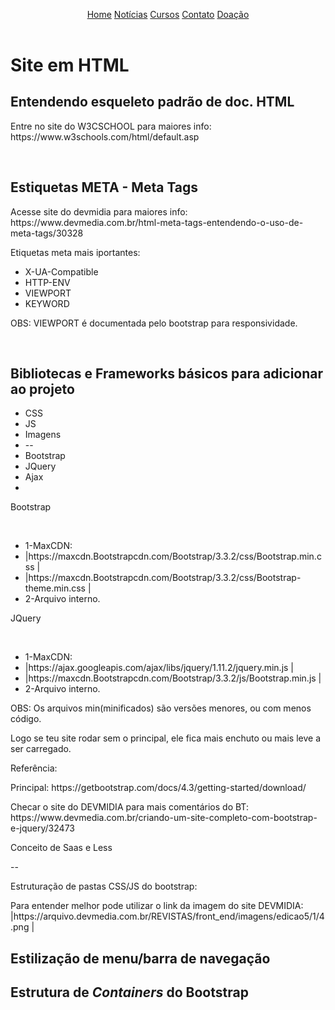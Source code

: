 
<html lang="pt"><!-- infuenciam search engine -->
<head>
  
<!-- meta tags infuenciam search engine -->
  <!-- name e http-env se complementam para informar navegador-->
<meta charset="UTF-8"><!-- reconhecer caracteres e sinais pt-br -->
<meta http-equiv="X-UA-Compatible" content="IE=Edge"/>
<meta http-equiv="content-type" content="text/html; charset=UTF-8"/>
<meta http-equiv="content-language" content="pt-br" />
<meta name="description" content="Site sobre assuntos gerais do autor" />
<meta name="viewport" content="width=device-width, initial-scale=1"/>
<META NAME="KEYWORDS" CONTENT="artigo, site, github"/>
<META NAME="ROBOTS" CONTENT="ALL"/>

<!--<META NAME="GOOGLEBOT" CON TENT="NOARCHIVE"/>   esconder do buscador do google-->
<!--<title>Home :: Programação Is Tudo - Pro IT</title>-->


<link rel="shortcut icon" href="images/favicon.ico" type="image/x-icon" />
<link rel="stylesheet" href="style.css" />
<link rel="image_src" href="images/title.png" />

</head>

<body>
  
  <header>
    <div class="menu">
      <a class="menuItem active" href="#">Home</a>
      <a class="menuItem" href="#">Notícias</a>
      <a class="menuItem" href="#">Cursos</a>
      <a class="menuItem" href="#">Contato</a>
      <a class="menuItem" href="#">Doação</a>
    </div>
  </header>
  
  <h1>Site em HTML</h1>
  <h2>Entendendo esqueleto padrão de doc. HTML</h2>
  <p>Entre no site do W3CSCHOOL para maiores info: https://www.w3schools.com/html/default.asp</p>
  </br>
  
  <h2>Estiquetas META - Meta Tags</h2>
  <p>Acesse site do devmidia para maiores info: https://www.devmedia.com.br/html-meta-tags-entendendo-o-uso-de-meta-tags/30328</p>
  <p>Etiquetas meta mais iportantes:</p>
  <ul>
    <li>X-UA-Compatible</li>
    <li>HTTP-ENV</li>
    <li>VIEWPORT</li>
    <li>KEYWORD</li>
  </ul>
  <p>OBS: VIEWPORT é documentada pelo bootstrap para responsividade.</p>
  </br>
  
  <h2>Bibliotecas e Frameworks básicos para adicionar ao projeto</h2>
  <ul>
    <li>CSS</li>
    <li>JS</li>
    <li>Imagens</li>
    <li>--</li>
    <li>Bootstrap</li>
    <li>JQuery</li>
    <li>Ajax</li>
    <li></li>
  </ul>
  
  <p>Bootstrap</p></br>
    <ul>  
      <li>  1-MaxCDN:</li>
      <li>  |https://maxcdn.Bootstrapcdn.com/Bootstrap/3.3.2/css/Bootstrap.min.css |</li>
      <li>  |https://maxcdn.Bootstrapcdn.com/Bootstrap/3.3.2/css/Bootstrap-theme.min.css |</li>
      <li>  2-Arquivo interno.</li>
    </ul>
  <p>JQuery</p></br>
    <ul>
      <li>  1-MaxCDN:</li>
      <li>  |https://ajax.googleapis.com/ajax/libs/jquery/1.11.2/jquery.min.js |</li>
      <li>  |https://maxcdn.Bootstrapcdn.com/Bootstrap/3.3.2/js/Bootstrap.min.js |</li>
      <li>  2-Arquivo interno.</li>
    </ul>
  <p>OBS: Os arquivos min(minificados) são versões menores, ou com menos código.</p>
  <p>Logo se teu site rodar sem o principal, ele fica mais enchuto ou mais leve a ser carregado.</p>
  <p>Referência:</p>
  <p>Principal: https://getbootstrap.com/docs/4.3/getting-started/download/</p>
  <p>Checar o site do DEVMIDIA para mais comentários do BT: https://www.devmedia.com.br/criando-um-site-completo-com-bootstrap-e-jquery/32473</p>
  
  <p>Conceito de Saas e Less</p>
  <p>--</p>
  
  <p>Estruturação de pastas CSS/JS do bootstrap:</p>
  <p>Para entender melhor pode utilizar o link da imagem do site DEVMIDIA: |https://arquivo.devmedia.com.br/REVISTAS/front_end/imagens/edicao5/1/4.png |</p>
  
  <h2>Estilização de menu/barra de navegação</h2>
  
  <h2>Estrutura de <i>Containers</i> do Bootstrap</h2>
  

<script></script>
</body>

